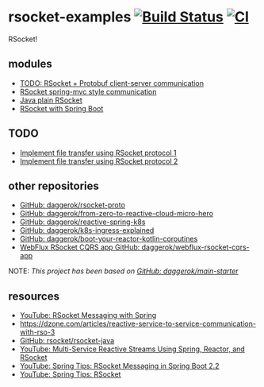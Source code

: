 # rsocket-examples [![Build Status](https://travis-ci.org/daggerok/rsocket-examples.svg?branch=master)](https://travis-ci.org/daggerok/rsocket-examples) [![CI](https://github.com/daggerok/rsocket-examples/workflows/CI/badge.svg)](https://github.com/daggerok/rsocket-examples/actions)
RSocket!

## modules

* [TODO: RSocket + Protobuf client-server communication](./rsocket-protobuf/)
* [RSocket spring-mvc style communication](./es-rsocket/)
* [Java plain RSocket](./rsocket-java-example/)
* [RSocket with Spring Boot](./spring-webflux-rsocker-example/)

## TODO

* [Implement file transfer using RSocket protocol 1](https://github.com/rsocket/rsocket-java/tree/master/rsocket-examples/src/main/java/io/rsocket/examples/transport/tcp/resume)
* [Implement file transfer using RSocket protocol 2](https://github.com/rsocket/rsocket-java/commit/d47629147dd1a4d41c7c8d5af3d80838e01d3ba5)

## other repositories

- [GitHub: daggerok/rsocket-proto](https://github.com/daggerok/rsocket-proto/)
- [GitHub: daggerok/from-zero-to-reactive-cloud-micro-hero](https://github.com/daggerok/from-zero-to-reactive-cloud-micro-hero)
- [GitHub: daggerok/reactive-spring-k8s](https://github.com/daggerok/reactive-spring-k8s)
- [GitHub: daggerok/k8s-ingress-explained](https://github.com/daggerok/k8s-ingress-explained)
- [GitHub: daggerok/boot-your-reactor-kotlin-coroutines](https://github.com/daggerok/boot-your-reactor-kotlin-coroutines)
- [WebFlux RSocket CQRS app GitHub: daggerok/webflux-rsocket-cqrs-app](https://github.com/daggerok/webflux-rsocket-cqrs-app)
<!--
- [WebFlux RSocket CQRS app GitHub: daggerok/webflux-reactor-broadcaster](https://github.com/daggerok/webflux-reactor-broadcaster/blob/master/src/main/java/com/example/broadcaster/MyBroadcaster.java)
-->

NOTE: _This project has been based on [GitHub: daggerok/main-starter](https://github.com/daggerok/main-starter)_

## resources

- [YouTube: RSocket Messaging with Spring](youtube.com/watch?v=iSSrZoGtoSE)
- https://dzone.com/articles/reactive-service-to-service-communication-with-rso-3
- [GitHub: rsocket/rsocket-java](https://github.com/rsocket/rsocket-java)
- [YouTube: Multi-Service Reactive Streams Using Spring, Reactor, and RSocket](https://www.youtube.com/watch?v=e-N4BchYXws&t=5s)
- [YouTube: Spring Tips: RSocket Messaging in Spring Boot 2.2](https://www.youtube.com/watch?v=BxHqeq58xrE)
- [YouTube: Spring Tips: RSocket](https://www.youtube.com/watch?time_continue=1617&v=GDIDSzZLjjg)
<!--
- read [Weld SE](https://docs.jboss.org/weld/reference/3.1.2.Final/en-US/html_single/#weld-se)
-->
